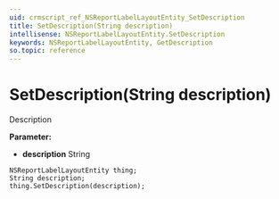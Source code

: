 ```yaml
---
uid: crmscript_ref_NSReportLabelLayoutEntity_SetDescription
title: SetDescription(String description)
intellisense: NSReportLabelLayoutEntity.SetDescription
keywords: NSReportLabelLayoutEntity, GetDescription
so.topic: reference
---
```


# SetDescription(String description)

Description

**Parameter:** 
 - **description** String

```crmscript
NSReportLabelLayoutEntity thing;
String description;
thing.SetDescription(description);
```

